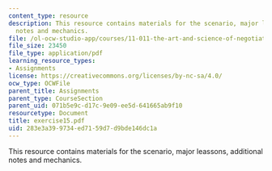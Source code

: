 ```yaml
---
content_type: resource
description: This resource contains materials for the scenario, major leassons, additional
  notes and mechanics.
file: /ol-ocw-studio-app/courses/11-011-the-art-and-science-of-negotiation-spring-2006/283e3a399734ed7159d7d9bde146dc1a_exercise15.pdf
file_size: 23450
file_type: application/pdf
learning_resource_types:
- Assignments
license: https://creativecommons.org/licenses/by-nc-sa/4.0/
ocw_type: OCWFile
parent_title: Assignments
parent_type: CourseSection
parent_uid: 071b5e9c-d17c-9e09-ee5d-641665ab9f10
resourcetype: Document
title: exercise15.pdf
uid: 283e3a39-9734-ed71-59d7-d9bde146dc1a
---
```

This resource contains materials for the scenario, major leassons, additional notes and mechanics.